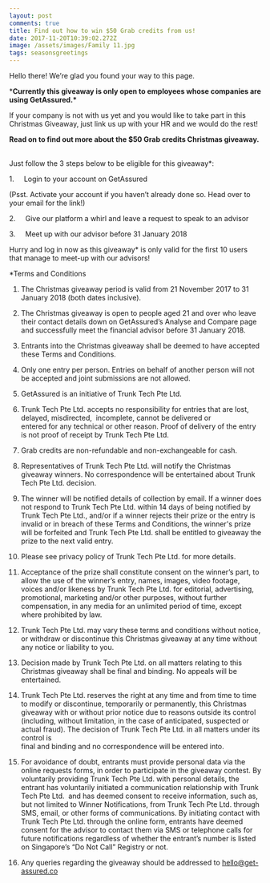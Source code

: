 ```yaml
---
layout: post
comments: true
title: Find out how to win $50 Grab credits from us!
date: 2017-11-20T10:39:02.272Z
image: /assets/images/Family 11.jpg
tags: seasonsgreetings
---
```

Hello there! We’re glad you found your way to this page.

\***Currently this giveaway is only open to employees whose companies are using GetAssured.\***

If your company is not with us yet and you would like to take part in this Christmas Giveaway, just link us up with your HR and we would do the rest!

**Read on to find out more about the $50 Grab credits Christmas giveaway.**                                  

Just follow the 3 steps below to be eligible for this giveaway\*:

 

1\.     Login to your account on GetAssured

\(Psst. Activate your account if you haven’t already done so. Head over to your email for the link!)

2\.     Give our platform a whirl and leave a request to speak to an advisor

3\.     Meet up with our advisor before 31 January 2018

 

Hurry and log in now as this giveaway\* is only valid for the first 10 users that manage to meet-up with our advisors!

\*Terms and Conditions

 1. The Christmas giveaway period is valid from 21 November 2017 to 31 January 2018 (both dates inclusive).

 2. The Christmas giveaway is open to people aged 21 and over who leave their contact details down on GetAssured’s Analyse and Compare page and successfully meet the financial advisor before 31 January 2018.

 3. Entrants into the Christmas giveaway shall be deemed to have accepted these Terms and Conditions. 

 4. Only one entry per person. Entries on behalf of another person will not be accepted and joint submissions are not allowed.

 5. GetAssured is an initiative of Trunk Tech Pte Ltd.

 6. Trunk Tech Pte Ltd. accepts no responsibility for entries that are lost, delayed, misdirected,  incomplete, cannot be delivered or\
    entered for any technical or other reason. Proof of delivery of the entry is not proof of receipt by Trunk Tech Pte Ltd. 

 7. Grab credits are non-refundable and non-exchangeable for cash.

 8. Representatives of Trunk Tech Pte Ltd. will notify the Christmas giveaway winners. No correspondence will be entertained about Trunk Tech Pte Ltd. decision.

 9. The winner will be notified details of collection by email. If a winner does not respond to Trunk Tech Pte Ltd. within 14 days of being notified by Trunk Tech Pte Ltd., and/or if a winner rejects their prize or the entry is invalid or in breach of these Terms and Conditions, the winner's prize will be forfeited and Trunk Tech Pte Ltd. shall be entitled to giveaway the prize to the next valid entry.

10. Please see privacy policy of Trunk Tech Pte Ltd. for more details.

11. Acceptance of the prize shall constitute consent on the winner’s part, to allow the use of the winner’s entry, names, images, video footage, voices and/or likeness by Trunk Tech Pte Ltd. for editorial, advertising, promotional, marketing and/or other purposes, without further compensation, in any media for an unlimited period of time, except where prohibited by law.

12. Trunk Tech Pte Ltd. may vary these terms and conditions without notice, or withdraw or discontinue this Christmas giveaway at any time without any notice or liability to you.

13. Decision made by Trunk Tech Pte Ltd. on all matters relating to this Christmas giveaway shall be final and binding. No appeals will be entertained.

14. Trunk Tech Pte Ltd. reserves the right at any time and from time to time to modify or discontinue, temporarily or permanently, this Christmas giveaway with or without prior notice due to reasons outside its control (including, without limitation, in the case of anticipated, suspected or actual fraud). The decision of Trunk Tech Pte Ltd. in all matters under its control is\
    final and binding and no correspondence will be entered into.

15. For avoidance of doubt, entrants must provide personal data via the online requests forms, in order to participate in the giveaway contest. By voluntarily providing Trunk Tech Pte Ltd. with personal details, the entrant has voluntarily initiated a communication relationship with Trunk Tech Pte Ltd.  and has deemed consent to receive information, such as, but not limited to Winner Notifications, from Trunk Tech Pte Ltd. through SMS, email, or other forms of communications. By initiating contact with Trunk Tech Pte Ltd. through the online form, entrants have deemed consent for the advisor to contact them via SMS or telephone calls for future notifications regardless of whether the entrant’s number is listed on Singapore’s “Do Not Call” Registry or not.

16. Any queries regarding the giveaway should be addressed to hello@get-assured.co
